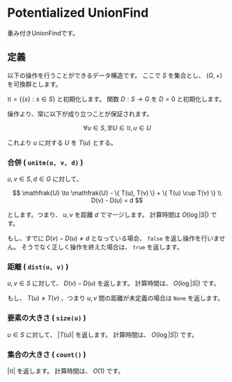 # Potentialized UnionFind
重み付きUnionFindです。

## 定義
以下の操作を行うことができるデータ構造です。
ここで 
$S$
を集合とし、
$(G, +)$
を可換群とします。 

$\mathfrak{U} = \lbrace \lbrace s \rbrace : s \in S \rbrace$
と初期化します。
関数
$D: S \to G$
を
$D = 0$
と初期化します。

操作より、常に以下が成り立つことが保証されます。

$$
\forall u \in S, \exists! U \in \mathfrak{U}, u \in U
$$

これより
$u$
に対する
$U$
を
$T(u)$
とする。

### 合併 ( `unite(u, v, d)` ) 
$u, v \in S, d \in G$
に対して、 

$$
\mathfrak{U} \to \mathfrak{U} - \{ T(u), T(v) \} + \{ T(u) \cup T(v) \}
\\
D(v) - D(u) = d
$$

とします。つまり、 
$u, v$
を距離
$d$
でマージします。
計算時間は
$O(\log \lvert S \rvert)$
です。

もし、すでに
$D(v) - D(u) \neq d$
となっている場合、
`false`
を返し操作を行いません。
そうでなく正しく操作を終えた場合は、
`true`
を返します。

### 距離 ( `dist(u, v)` )
$u, v \in S$
に対して、 
$D(v) - D(u)$
を返します。
計算時間は、
$O( \log \lvert S \rvert )$
です。

もし、 
$T(u) \neq T(v)$
、つまり
$u, v$
間の距離が未定義の場合は
`None`
を返します。

### 要素の大きさ ( `size(u)` )
$u \in S$
に対して、
$\lvert T(u) \rvert$
を返します。
計算時間は、
$O( \log \lvert S \rvert )$
です。

### 集合の大きさ ( `count()` )
$\lvert \mathfrak{U} \rvert$
を返します。
計算時間は、
$O(1)$
です。

